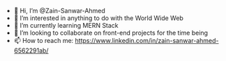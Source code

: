 - 👋 Hi, I’m @Zain-Sanwar-Ahmed
- 👀 I’m interested in anything to do with the World Wide Web
- 🌱 I’m currently learning MERN Stack
- 💞️ I’m looking to collaborate on front-end projects for the time being
- 📫 How to reach me: https://www.linkedin.com/in/zain-sanwar-ahmed-6562291ab/

<!---
Zain-Sanwar-Ahmed/Zain-Sanwar-Ahmed is a ✨ special ✨ repository because its `README.md` (this file) appears on your GitHub profile.
You can click the Preview link to take a look at your changes.
--->

